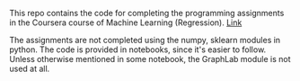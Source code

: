 This repo contains the code for completing the programming assignments in the Coursera course of Machine Learning (Regression). 
[Link](https://www.coursera.org/learn/ml-regression/)

The assignments are not completed using the numpy, sklearn modules in python. The code is provided in notebooks, since it's easier to follow. 
Unless otherwise mentioned in some notebook, the GraphLab module is not used at all. 



